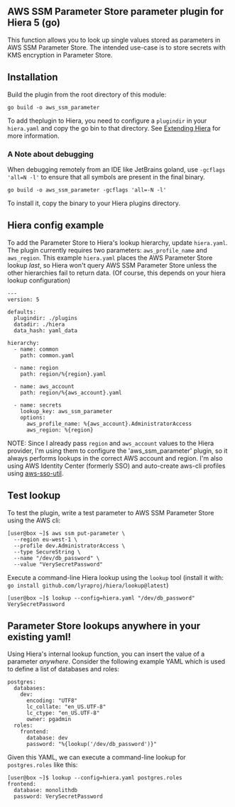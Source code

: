 ## AWS SSM Parameter Store parameter plugin for Hiera 5 (go)

This function allows you to look up single values stored as parameters in AWS SSM Parameter Store. The intended use-case is to store secrets with KMS encryption in Parameter Store.

## Installation
Build the plugin from the root directory of this module:
```
go build -o aws_ssm_parameter
```
To add theplugin to Hiera, you need to configure a `plugindir` in your `hiera.yaml` and copy the go bin to that directory. See [Extending Hiera](https://github.com/lyraproj/hiera#Extending-Hiera) for more information.

### A Note about debugging
When debugging remotely from an IDE like JetBrains goland, use `-gcflags 'all=N -l'` to ensure that all symbols are present in the
final binary.
```
go build -o aws_ssm_parameter -gcflags 'all=-N -l'
```

To install it, copy the binary to your Hiera plugins directory.

## Hiera config example
To add the Parameter Store to Hiera's lookup hierarchy, update `hiera.yaml`. The plugin currently requires two parameters: `aws_profile_name` and `aws_region`. This example `hiera.yaml` places the AWS Parameter Store lookup _last_, so Hiera won't query AWS SSM Parameter Store unless the other hierarchies fail to return data. (Of course, this depends on your hiera lookup configuration)

```
---
version: 5

defaults:
  plugindir: ./plugins
  datadir: ./hiera
  data_hash: yaml_data

hierarchy:
  - name: common
    path: common.yaml

  - name: region
    path: region/%{region}.yaml

  - name: aws_account
    path: region/%{aws_account}.yaml

  - name: secrets
    lookup_key: aws_ssm_parameter
    options:
      aws_profile_name: %{aws_account}.AdministratorAccess
      aws_region: %{region}
```

NOTE: Since I already pass `region` and `aws_account` values to the Hiera provider, I'm using them to configure the 'aws_ssm_parameter' plugin, so it always performs lookups in the correct AWS account and region. I'm also using AWS Identity Center (formerly SSO) and auto-create aws-cli profiles using [aws-sso-util](https://github.com/benkehoe/aws-sso-util).

## Test lookup
To test the plugin, write a test parameter to AWS SSM Parameter Store using the AWS cli:

```
[user@box ~]$ aws ssm put-parameter \
  --region eu-west-1 \
  --profile dev.AdministratorAccess \
  --type SecureString \
  --name "/dev/db_password" \
  --value "VerySecretPassword"
```

Execute a command-line Hiera lookup using the `lookup` tool (install it with: `go install github.com/lyraproj/hiera/lookup@latest`)

```
[user@box ~]$ lookup --config=hiera.yaml "/dev/db_password"
VerySecretPassword
```

## Parameter Store lookups anywhere in your existing yaml!
Using Hiera's internal lookup function, you can insert the value of a parameter _anywhere_. Consider the following example YAML which is used to define a list of databases and roles:

```
postgres:
  databases:
    dev:
      encoding: "UTF8"
      lc_collate: "en_US.UTF-8"
      lc_ctype: "en_US.UTF-8"
      owner: pgadmin
  roles:
    frontend:
      database: dev
      password: "%{lookup('/dev/db_password')}"
```

Given this YAML, we can execute a command-line lookup for `postgres.roles` like this:

```
[user@box ~]$ lookup --config=hiera.yaml postgres.roles
frontend:
  database: monolithdb
  password: VerySecretPassword
```
